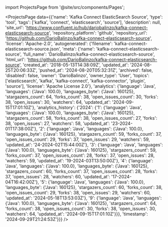 
import ProjectsPage from '@site/src/components/Pages';

<ProjectsPage
    data={{'name': 'Kafka Connect ElasticSearch Source', 'type': 'tool', 'tags': ['kafka', 'connect', 'elasticsearch', 'source'], 'description': null, 'site_url': 'https://www.confluent.io/hub/dariobalinzo/kafka-connect-elasticsearch-source', 'repository_platform': 'github', 'repository_url': 'https://github.com/DarioBalinzo/kafka-connect-elasticsearch-source', 'license': 'Apache-2.0', 'autogenerated': {'filename': 'kafka-connect-elasticsearch-source.json', 'meta': {'name': 'kafka-connect-elasticsearch-source', 'full_name': 'DarioBalinzo/kafka-connect-elasticsearch-source', 'html_url': 'https://github.com/DarioBalinzo/kafka-connect-elasticsearch-source', 'created_at': '2018-05-13T14:38:09Z', 'updated_at': '2024-08-25T20:06:33Z', 'pushed_at': '2024-08-20T05:32:31Z', 'archived': false, 'disabled': false, 'owner': 'DarioBalinzo', 'owner_type': 'User', 'topics': ['elasticsearch', 'kafka', 'kafka-connect', 'kafka-connector', 'plugin', 'source'], 'license': 'Apache License 2.0'}, 'analytics': {'language': 'Java', 'languages': {'Java': 100.0}, 'languages_byte': {'Java': 160125}, 'stargazers_count': 64, 'forks_count': 38, 'open_issues_count': 30, 'forks': 38, 'open_issues': 30, 'watchers': 64, 'updated_at': '2024-09-15T17:01:10Z'}, 'analytics_history': {'2024': {'1': {'language': 'Java', 'languages': {'Java': 100.0}, 'languages_byte': {'Java': 160125}, 'stargazers_count': 58, 'forks_count': 38, 'open_issues_count': 27, 'forks': 38, 'open_issues': 27, 'watchers': 58, 'updated_at': '23-2024-01T17:38:00Z'}, '2': {'language': 'Java', 'languages': {'Java': 100.0}, 'languages_byte': {'Java': 160125}, 'stargazers_count': 59, 'forks_count': 37, 'open_issues_count': 29, 'forks': 37, 'open_issues': 29, 'watchers': 59, 'updated_at': '24-2024-02T15:44:00Z'}, '3': {'language': 'Java', 'languages': {'Java': 100.0}, 'languages_byte': {'Java': 160125}, 'stargazers_count': 59, 'forks_count': 37, 'open_issues_count': 28, 'forks': 37, 'open_issues': 28, 'watchers': 59, 'updated_at': '19-2024-03T13:50:00Z'}, '4': {'language': 'Java', 'languages': {'Java': 100.0}, 'languages_byte': {'Java': 160125}, 'stargazers_count': 60, 'forks_count': 37, 'open_issues_count': 28, 'forks': 37, 'open_issues': 28, 'watchers': 60, 'updated_at': '17-2024-04T16:42:00Z'}, '5': {'language': 'Java', 'languages': {'Java': 100.0}, 'languages_byte': {'Java': 160125}, 'stargazers_count': 60, 'forks_count': 38, 'open_issues_count': 29, 'forks': 38, 'open_issues': 29, 'watchers': 60, 'updated_at': '2024-05-18T13:53:03Z'}, '9': {'language': 'Java', 'languages': {'Java': 100.0}, 'languages_byte': {'Java': 160125}, 'stargazers_count': 64, 'forks_count': 38, 'open_issues_count': 30, 'forks': 38, 'open_issues': 30, 'watchers': 64, 'updated_at': '2024-09-15T17:01:10Z'}}}, 'timestamp': '2024-09-29T21:24:53Z'}}}
/>
